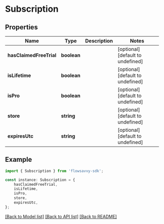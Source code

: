 # Subscription


## Properties

Name | Type | Description | Notes
------------ | ------------- | ------------- | -------------
**hasClaimedFreeTrial** | **boolean** |  | [optional] [default to undefined]
**isLifetime** | **boolean** |  | [optional] [default to undefined]
**isPro** | **boolean** |  | [optional] [default to undefined]
**store** | **string** |  | [optional] [default to undefined]
**expiresUtc** | **string** |  | [optional] [default to undefined]

## Example

```typescript
import { Subscription } from 'flowsavvy-sdk';

const instance: Subscription = {
    hasClaimedFreeTrial,
    isLifetime,
    isPro,
    store,
    expiresUtc,
};
```

[[Back to Model list]](../README.md#documentation-for-models) [[Back to API list]](../README.md#documentation-for-api-endpoints) [[Back to README]](../README.md)
